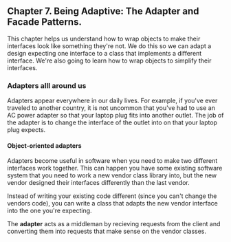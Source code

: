 ## Chapter 7. Being Adaptive: The Adapter and Facade Patterns.

This chapter helps us understand how to wrap objects to make their interfaces look like something they're not. We do this so we can adapt a design expecting one interface to a class that implements a different interface. We're also going to learn how to wrap objects to simplify their interfaces.

### Adapters alll around us

Adapters appear everywhere in our daily lives. For example, if you've ever traveled to another country, it is not uncommon that you've had to use an AC power adapter so that your laptop plug fits into another outlet. The job of the adapter is to change the interface of the outlet into on that your laptop plug expects.

#### Object-oriented adapters

Adapters become useful in software when you need to make two different interfaces work together. This can happen you have some existing software system that you need to work a new vendor class library into, but the new vendor designed their interfaces differently than the last vendor.

Instead of writing your existing code different (since you can't change the vendors code), you can write a class that adapts the new vendor interface into the one you're expecting.

The **adapter** acts as a middleman by recieving requests from the client and converting them into requests that make sense on the vendor classes.
